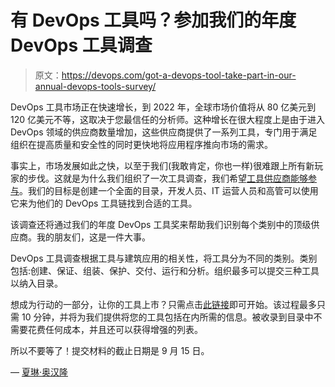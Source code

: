 # 有 DevOps 工具吗？参加我们的年度 DevOps 工具调查

> 原文：<https://devops.com/got-a-devops-tool-take-part-in-our-annual-devops-tools-survey/>

DevOps 工具市场正在快速增长，到 2022 年，全球市场价值将从 80 亿美元到 120 亿美元不等，这取决于您最信任的分析师。这种增长在很大程度上是由于进入 DevOps 领域的供应商数量增加，这些供应商提供了一系列工具，专门用于满足组织在提高质量和安全性的同时更快地将应用程序推向市场的需求。

事实上，市场发展如此之快，以至于我们(我敢肯定，你也一样)很难跟上所有新玩家的步伐。这就是为什么我们组织了一次工具调查，我们希望[工具供应商能够参与](https://www.surveymonkey.com/r/NYMMSN3)。我们的目标是创建一个全面的目录，开发人员、IT 运营人员和高管可以使用它来为他们的 DevOps 工具链找到合适的工具。

该调查还将通过我们的年度 DevOps 工具奖来帮助我们识别每个类别中的顶级供应商。我的朋友们，这是一件大事。

DevOps 工具调查根据工具与建筑应用的相关性，将工具分为不同的类别。类别包括:创建、保证、组装、保护、交付、运行和分析。组织最多可以提交三种工具以纳入目录。

想成为行动的一部分，让你的工具上市？只需点击[此链接](https://www.surveymonkey.com/r/NYMMSN3)即可开始。该过程最多只需 10 分钟，并将为我们提供将您的工具包括在内所需的信息。被收录到目录中不需要花费任何成本，并且还可以获得增强的列表。

所以不要等了！提交材料的截止日期是 9 月 15 日。

— [夏琳·奥汉隆](https://devops.com/author/cohanlon/)